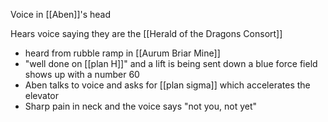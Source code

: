 Voice in [[Aben]]'s head

Hears voice saying they are the [[Herald of the Dragons Consort]]

- heard from rubble ramp in [[Aurum Briar Mine]] 
- "well done on [[plan H]]" and a lift is being sent down a blue force field shows up with a number 60
- Aben talks to voice and asks for [[plan sigma]] which accelerates the elevator
- Sharp pain in neck and the voice says "not you, not yet"